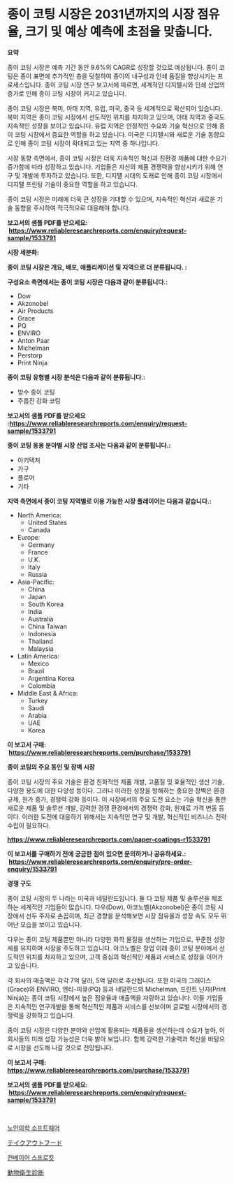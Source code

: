 <p><h1>종이 코팅 시장은 2031년까지의 시장 점유율, 크기 및 예상 예측에 초점을 맞춥니다.</h1></p><p><strong>요약</strong></p>
<p><p>종이 코팅 시장은 예측 기간 동안 9.6%의 CAGR로 성장할 것으로 예상됩니다. 종이 코팅은 종이 표면에 추가적인 층을 덧칠하여 종이의 내구성과 인쇄 품질을 향상시키는 프로세스입니다. 종이 코팅 시장 연구 보고서에 따르면, 세계적인 디지턜시와 인쇄 산업의 증가로 인해 종이 코팅 시장이 커지고 있습니다.</p><p>종이 코팅 시장은 북미, 아태 지역, 유럽, 미국, 중국 등 세계적으로 확산되어 있습니다. 북미 지역은 종이 코팅 시장에서 선도적인 위치를 차지하고 있으며, 아태 지역과 중국도 지속적인 성장을 보이고 있습니다. 유럽 지역은 안정적인 수요와 기술 혁신으로 인해 종이 코팅 시장에서 중요한 역할을 하고 있습니다. 미국은 디지턜시와 새로운 기술 동향으로 인해 종이 코팅 시장이 확대되고 있는 지역 중 하나입니다.</p><p>시장 동향 측면에서, 종이 코팅 시장은 더욱 지속적인 혁신과 친환경 제품에 대한 수요가 증가함에 따라 성장하고 있습니다. 기업들은 자신의 제품 경쟁력을 향상시키기 위해 연구 및 개발에 투자하고 있습니다. 또한, 디지턜 시대의 도래로 인해 종이 코팅 시장에서 디지턜 프린팅 기술이 중요한 역할을 하고 있습니다.</p><p>종이 코팅 시장은 미래에 더욱 큰 성장을 기대할 수 있으며, 지속적인 혁신과 새로운 기술 동향을 주시하여 적극적으로 대응해야 합니다.</p></p>
<p><strong>보고서의 샘플 PDF를 받으세요: &nbsp;<a href="https://www.reliableresearchreports.com/enquiry/request-sample/1533791">https://www.reliableresearchreports.com/enquiry/request-sample/1533791</a></strong></p>
<p><strong>시장 세분화:</strong></p>
<p><strong> 종이 코팅 시장은 개요, 배포, 애플리케이션 및 지역으로 더 분류됩니다. :</strong></p>
<p><strong>구성요소 측면에서는 종이 코팅 시장은 다음과 같이 분류됩니다.:</strong></p>
<p><ul><li>Dow</li><li>Akzonobel</li><li>Air Products</li><li>Grace</li><li>PQ</li><li>ENVIRO</li><li>Anton Paar</li><li>Michelman</li><li>Perstorp</li><li>Print Ninja</li></ul></p>
<p><strong> 종이 코팅 유형별 시장 분석은 다음과 같이 분류됩니다.:</strong></p>
<p><ul><li>방수 종이 코팅</li><li>주름진 강화 코팅</li></ul></p>
<p><strong>보고서의 샘플 PDF를 받으세요 :<a href="https://www.reliableresearchreports.com/enquiry/request-sample/1533791">https://www.reliableresearchreports.com/enquiry/request-sample/1533791</a></strong></p>
<p><strong> 종이 코팅 응용 분야별 시장 산업 조사는 다음과 같이 분류됩니다.:</strong></p>
<p><ul><li>아키텍처</li><li>가구</li><li>플로어</li><li>기타</li></ul></p>
<p><strong>지역 측면에서 종이 코팅 지역별로 이용 가능한 시장 플레이어는 다음과 같습니다.:</strong></p>
<p><ul>
    <li>
        North America:
        <ul>
            <li>United States</li>
            <li>Canada</li>
        </ul>
    </li>
    <li>
        Europe:
        <ul>
            <li>Germany</li>
            <li>France</li>
            <li>U.K.</li>
            <li>Italy</li>
            <li>Russia</li>
        </ul>
    </li>
    <li>
        Asia-Pacific:
        <ul>
            <li>China</li>
            <li>Japan</li>
            <li>South Korea</li>
            <li>India</li>
            <li>Australia</li>
            <li>China Taiwan</li>
            <li>Indonesia</li>
            <li>Thailand</li>
            <li>Malaysia</li>
        </ul>
    </li>
    <li>
        Latin America:
        <ul>
            <li>Mexico</li>
            <li>Brazil</li>
            <li>Argentina Korea</li>
            <li>Colombia</li>
        </ul>
    </li>
    <li>
        Middle East & Africa:
        <ul>
            <li>Turkey</li>
            <li>Saudi</li>
            <li>Arabia</li>
            <li>UAE</li>
            <li>Korea</li>
        </ul>
    </li>
    </ul></p>
<p><strong>이 보고서 구매: &nbsp;<a href="https://www.reliableresearchreports.com/purchase/1533791">https://www.reliableresearchreports.com/purchase/1533791</a></strong></p>
<p><strong>종이 코팅의 주요 동인 및 장벽 시장</strong></p>
<p><p>종이 코팅 시장의 주요 기술은 환경 친화적인 제품 개발, 고품질 및 효율적인 생산 기술, 다양한 용도에 대한 다양성 등이다. 그러나 이러한 성장을 방해하는 중요한 장벽은 환경규제, 원가 증가, 경쟁력 강화 등이다. 이 시장에서의 주요 도전 요소는 기술 혁신을 통한 새로운 제품 및 솔루션 개발, 강력한 경쟁 환경에서의 경쟁력 강화, 원재료 가격 변동 등이다. 이러한 도전에 대응하기 위해서는 지속적인 연구 및 개발, 혁신적인 비즈니스 전략 수립이 필요하다.</p></p>
<p><strong><a href="https://www.reliableresearchreports.com/paper-coatings-r1533791">https://www.reliableresearchreports.com/paper-coatings-r1533791</a></strong></p>
<p><strong>이 보고서를 구매하기 전에 궁금한 점이 있으면 문의하거나 공유하세요.: &nbsp;<a href="https://www.reliableresearchreports.com/enquiry/pre-order-enquiry/1533791">https://www.reliableresearchreports.com/enquiry/pre-order-enquiry/1533791</a></strong></p>
<p><strong>경쟁 구도</strong></p>
<p><p>종이 코팅 시장의 두 나라는 미국과 네덜란드입니다. 둘 다 코팅 제품 및 솔루션을 제조하는 세계적인 기업들이 많습니다. 다우(Dow), 아코노벨(Akzonobel)은 종이 코팅 시장에서 선두 주자로 손꼽히며, 최근 경향을 분석해보면 시장 점유율과 성장 속도 모두 뛰어난 모습을 보이고 있습니다. </p><p>다우는 종이 코팅 제품뿐만 아니라 다양한 화학 물질을 생산하는 기업으로, 꾸준한 성장세를 유지하며 시장을 주도하고 있습니다. 아코노벨은 창업 이래 종이 코팅 분야에서 선도적인 위치를 차지하고 있으며, 고객 중심의 혁신적인 제품과 서비스로 성장을 이어가고 있습니다.</p><p>각 회사의 매출액은 각각 7억 달러, 5억 달러로 추산됩니다. 또한 미국의 그래이스(Grace)와 ENVIRO, 엔티-피큐(PQ) 등과 네덜란드의 Michelman, 프린트 닌자(Print Ninja)는 종이 코팅 시장에서 높은 점유율과 매출액을 자랑하고 있습니다. 이들 기업들은 지속적인 연구개발을 통해 혁신적인 제품과 서비스를 선보이며 글로벌 시장에서의 경쟁력을 강화하고 있습니다.</p><p>종이 코팅 시장은 다양한 분야와 산업에 활용되는 제품들을 생산하는데 수요가 높아, 이 회사들의 미래 성장 가능성은 더욱 밝아 보입니다. 함께 강력한 기술력과 혁신을 바탕으로 시장을 선도해 나갈 것으로 전망됩니다.</p></p>
<p><strong>이 보고서 구매: &nbsp; <a href="https://www.reliableresearchreports.com/purchase/1533791">https://www.reliableresearchreports.com/purchase/1533791</a></strong></p>
<p><strong>보고서의 샘플 PDF를 받으세요: &nbsp;<a href="https://www.reliableresearchreports.com/enquiry/request-sample/1533791">https://www.reliableresearchreports.com/enquiry/request-sample/1533791</a></strong><strong></strong></p>
<p>&nbsp;</p>
<p><p><a href="https://medium.com/@marchall15/%EB%85%B8%EC%9D%B8-%EC%86%8C%ED%94%84%ED%8A%B8%EC%9B%A8%EC%96%B4-%EC%8B%9C%EC%9E%A5-%EC%8B%9C%EC%9E%A5-%EC%A0%90%EC%9C%A0%EC%9C%A8-%EC%8B%9C%EC%9E%A5-%EB%8F%99%ED%96%A5-%EB%AF%B8%EB%9E%98-%EC%84%B1%EC%9E%A5-%ED%83%90%EC%83%89-59d4e357d1fb">노인의학 소프트웨어</a></p><p><a href="https://medium.com/@evans21bill/%E6%8C%81%E3%81%A1%E5%B8%B0%E3%82%8A%E9%A3%9F%E5%93%81%E5%B8%82%E5%A0%B4%E3%81%AE%E8%A6%8F%E6%A8%A1%E3%81%AF-%E3%82%B0%E3%83%AD%E3%83%BC%E3%83%90%E3%83%AB%E7%94%A3%E6%A5%AD%E3%81%AB%E3%81%8A%E3%81%91%E3%82%8B%E6%9C%80%E8%89%AF%E3%81%AE%E3%83%9E%E3%83%BC%E3%82%B1%E3%83%86%E3%82%A3%E3%83%B3%E3%82%B0%E3%83%81%E3%83%A3%E3%83%8D%E3%83%AB%E3%82%92%E6%98%8E%E3%82%89%E3%81%8B%E3%81%AB%E3%81%97%E3%81%BE%E3%81%99-d6f027f0fda8">テイクアウトフード</a></p><p><a href="https://medium.com/@demarcuskuhlman/%EC%BB%A8%EB%B2%A0%EC%9D%B4%EC%96%B4-%EC%8A%A4%ED%94%84%EB%9D%BC%EC%BC%93-%EC%8B%9C%EC%9E%A5-%EC%9D%B8%EC%82%AC%EC%9D%B4%ED%8A%B8-%EC%8B%9C%EC%9E%A5-%EB%8F%99%ED%96%A5-%EC%84%B1%EC%9E%A5-2024%EB%85%84%EB%B6%80%ED%84%B0-2031%EB%85%84%EA%B9%8C%EC%A7%80-%EC%98%88%EC%83%81%EB%90%A8-85aa0234a437">컨베이어 스프로킷</a></p><p><a href="https://medium.com/@santosuigrtley997836/%E5%8B%95%E7%89%A9%E3%81%AE%E5%81%A5%E5%BA%B7%E8%A8%BA%E6%96%AD%E5%B8%82%E5%A0%B4-%E3%82%BF%E3%82%A4%E3%83%97-%E5%BF%9C%E7%94%A8-%E5%9C%B0%E7%90%86%E3%81%AB%E3%82%88%E3%82%8B%E5%8C%85%E6%8B%AC%E7%9A%84%E3%81%AA%E8%A9%95%E4%BE%A1-2680c2a1f9cb">動物衛生診断</a></p></p>